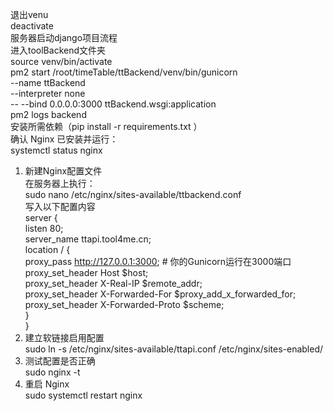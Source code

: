 退出venu<br>
deactivate<br>
服务器启动django项目流程<br>
进入toolBackend文件夹<br>
source venv/bin/activate<br>
pm2 start /root/timeTable/ttBackend/venv/bin/gunicorn \
  --name ttBackend \
  --interpreter none \
  -- --bind 0.0.0.0:3000 ttBackend.wsgi:application<br>
pm2 logs backend<br>
安装所需依赖（pip install -r requirements.txt ）<br>
确认 Nginx 已安装并运行：<br>
systemctl status nginx<br>
1. 新建Nginx配置文件<br>
在服务器上执行：<br>
sudo nano /etc/nginx/sites-available/ttbackend.conf<br>
写入以下配置内容<br>
server {<br>
    listen 80;<br>
    server_name ttapi.tool4me.cn;<br>
    location / {<br>
        proxy_pass http://127.0.0.1:3000;   # 你的Gunicorn运行在3000端口<br>
        proxy_set_header Host $host;<br>
        proxy_set_header X-Real-IP $remote_addr;<br>
        proxy_set_header X-Forwarded-For $proxy_add_x_forwarded_for;<br>
        proxy_set_header X-Forwarded-Proto $scheme;<br>
    }<br>
}<br>
3. 建立软链接启用配置<br>
sudo ln -s /etc/nginx/sites-available/ttapi.conf /etc/nginx/sites-enabled/<br>
4. 测试配置是否正确<br>
sudo nginx -t<br>
5. 重启 Nginx<br>
sudo systemctl restart nginx<br>
